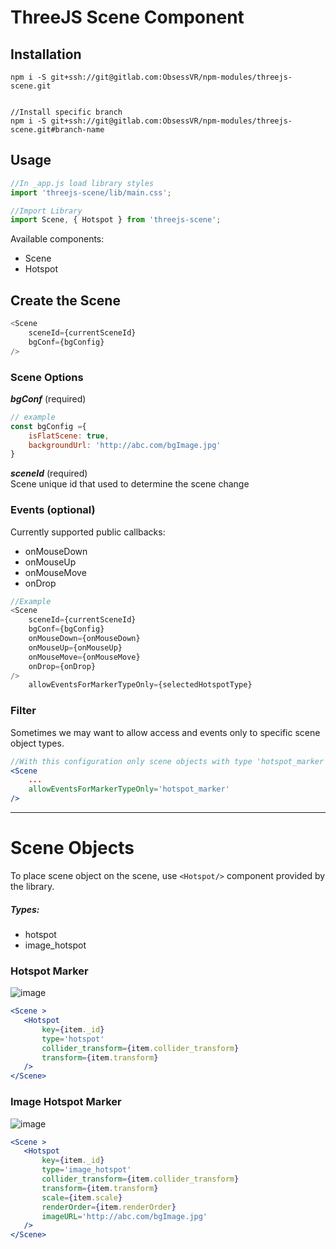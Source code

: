 # ThreeJS Scene Component

## Installation
```
npm i -S git+ssh://git@gitlab.com:ObsessVR/npm-modules/threejs-scene.git


//Install specific branch
npm i -S git+ssh://git@gitlab.com:ObsessVR/npm-modules/threejs-scene.git#branch-name
```

## Usage

```javascript
//In _app.js load library styles  
import 'threejs-scene/lib/main.css';

//Import Library
import Scene, { Hotspot } from 'threejs-scene';
```
Available components:  
- Scene
- Hotspot

## Create the Scene

```javascript
<Scene
    sceneId={currentSceneId}
    bgConf={bgConfig}
/>
```
### Scene Options

**_bgConf_** (required)
```javascript
// example
const bgConfig ={
    isFlatScene: true,
    backgroundUrl: 'http://abc.com/bgImage.jpg'
}
```

**_sceneId_** (required)  
Scene unique id that used to determine the scene change


### Events (optional)
Currently supported public callbacks:
- onMouseDown
- onMouseUp
- onMouseMove
- onDrop

```javascript
//Example
<Scene
    sceneId={currentSceneId}
    bgConf={bgConfig}
    onMouseDown={onMouseDown}
    onMouseUp={onMouseUp}
    onMouseMove={onMouseMove}
    onDrop={onDrop}
/>
    allowEventsForMarkerTypeOnly={selectedHotspotType}
```

### Filter
Sometimes we may want to allow access and events only to specific scene object types.

```jsx
//With this configuration only scene objects with type 'hotspot_marker' would react on onClick/onMouseMove and other events
<Scene
    ...
    allowEventsForMarkerTypeOnly='hotspot_marker'
/>
```


<hr/>

# Scene Objects

To place scene object on the scene, use `<Hotspot/>` component provided by the library.

##### Types:
- hotspot
- image_hotspot


### Hotspot Marker
![image](https://user-images.githubusercontent.com/8204364/139121711-2f4e815d-9351-40c4-a90f-861225eadaa7.png)

```jsx
<Scene >
   <Hotspot
       key={item._id}
       type='hotspot'
       collider_transform={item.collider_transform}
       transform={item.transform}
   />
</Scene>
```

### Image Hotspot Marker

![image](https://user-images.githubusercontent.com/8204364/139122331-74d0b7a1-841b-4ab2-b898-c98d67de58c1.png)

```jsx
<Scene >
   <Hotspot
       key={item._id}
       type='image_hotspot'
       collider_transform={item.collider_transform}
       transform={item.transform}
       scale={item.scale}
       renderOrder={item.renderOrder}
       imageURL='http://abc.com/bgImage.jpg'
   />
</Scene>
```

